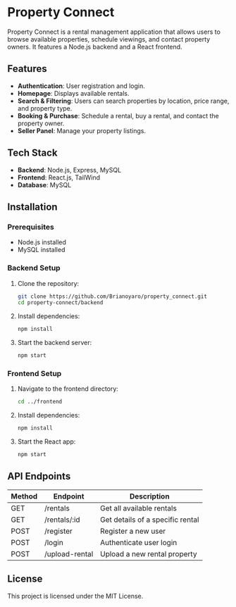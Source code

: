 # Property Connect

Property Connect is a rental management application that allows users to browse available properties, schedule viewings, and contact property owners. It features a Node.js backend and a React frontend.

## Features
- **Authentication**: User registration and login.
- **Homepage**: Displays available rentals.
- **Search & Filtering**: Users can search properties by location, price range, and property type.
- **Booking & Purchase**: Schedule a rental, buy a rental, and contact the property owner.
- **Seller Panel**: Manage your property listings.

## Tech Stack
- **Backend**: Node.js, Express, MySQL
- **Frontend**: React.js, TailWind
- **Database**: MySQL


## Installation
### Prerequisites
- Node.js installed
- MySQL installed

### Backend Setup
1. Clone the repository:
   ```sh
   git clone https://github.com/Brianoyaro/property_connect.git
   cd property-connect/backend
   ```
2. Install dependencies:
   ```sh
   npm install
   ```
3. Start the backend server:
   ```sh
   npm start
   ```

### Frontend Setup
1. Navigate to the frontend directory:
   ```sh
   cd ../frontend
   ```
2. Install dependencies:
   ```sh
   npm install
   ```
3. Start the React app:
   ```sh
   npm start
   ```

## API Endpoints
| Method | Endpoint             | Description                        |
|--------|----------------------|------------------------------------|
| GET    | /rentals             | Get all available rentals         |
| GET    | /rentals/:id         | Get details of a specific rental  |
| POST   | /register            | Register a new user               |
| POST   | /login               | Authenticate user login           |
| POST   | /upload-rental       | Upload a new rental property      |

## License
This project is licensed under the MIT License.